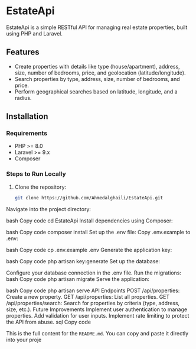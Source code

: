 # EstateApi

EstateApi is a simple RESTful API for managing real estate properties, built using PHP and Laravel.

## Features
- Create properties with details like type (house/apartment), address, size, number of bedrooms, price, and geolocation (latitude/longitude).
- Search properties by type, address, size, number of bedrooms, and price.
- Perform geographical searches based on latitude, longitude, and a radius.

## Installation

### Requirements
- PHP >= 8.0
- Laravel >= 9.x
- Composer

### Steps to Run Locally

1. Clone the repository:
   ```bash
   git clone https://github.com/Ahmedalghaili/EstateApi.git
Navigate into the project directory:

bash
Copy code
cd EstateApi
Install dependencies using Composer:

bash
Copy code
composer install
Set up the .env file: Copy .env.example to .env:

bash
Copy code
cp .env.example .env
Generate the application key:

bash
Copy code
php artisan key:generate
Set up the database:

Configure your database connection in the .env file.
Run the migrations:
bash
Copy code
php artisan migrate
Serve the application:

bash
Copy code
php artisan serve
API Endpoints
POST /api/properties: Create a new property.
GET /api/properties: List all properties.
GET /api/properties/search: Search for properties by criteria (type, address, size, etc.).
Future Improvements
Implement user authentication to manage properties.
Add validation for user inputs.
Implement rate limiting to protect the API from abuse.
sql
Copy code

This is the full content for the `README.md`. You can copy and paste it directly into your proje
